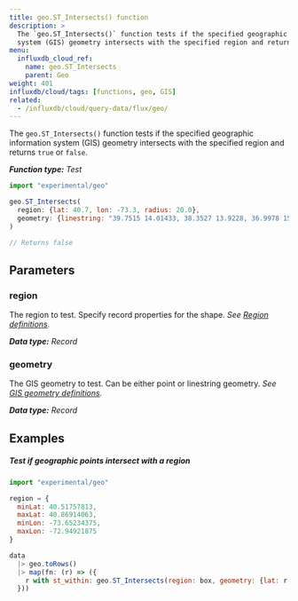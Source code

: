 ```yaml
---
title: geo.ST_Intersects() function
description: >
  The `geo.ST_Intersects()` function tests if the specified geographic information
  system (GIS) geometry intersects with the specified region and returns `true` or `false`.
menu:
  influxdb_cloud_ref:
    name: geo.ST_Intersects
    parent: Geo
weight: 401
influxdb/cloud/tags: [functions, geo, GIS]
related:
  - /influxdb/cloud/query-data/flux/geo/
---
```


The `geo.ST_Intersects()` function tests if the specified geographic information
system (GIS) geometry intersects with the specified region and returns `true` or `false`.

_**Function type:** Test_

```js
import "experimental/geo"

geo.ST_Intersects(
  region: {lat: 40.7, lon: -73.3, radius: 20.0},
  geometry: {linestring: "39.7515 14.01433, 38.3527 13.9228, 36.9978 15.08433"}
)

// Returns false
```

## Parameters

### region
The region to test.
Specify record properties for the shape.
_See [Region definitions](/influxdb/cloud/reference/flux/stdlib/experimental/geo/#region-definitions)._

_**Data type:** Record_

### geometry
The GIS geometry to test.
Can be either point or linestring geometry.
_See [GIS geometry definitions](/influxdb/cloud/reference/flux/stdlib/experimental/geo/#gis-geometry-definitions)._

_**Data type:** Record_

## Examples

##### Test if geographic points intersect with a region
```js
import "experimental/geo"

region = {
  minLat: 40.51757813,
  maxLat: 40.86914063,
  minLon: -73.65234375,
  maxLon: -72.94921875
}

data
  |> geo.toRows()
  |> map(fn: (r) => ({
    r with st_within: geo.ST_Intersects(region: box, geometry: {lat: r.lat, lon: r.lon})
  }))
```
